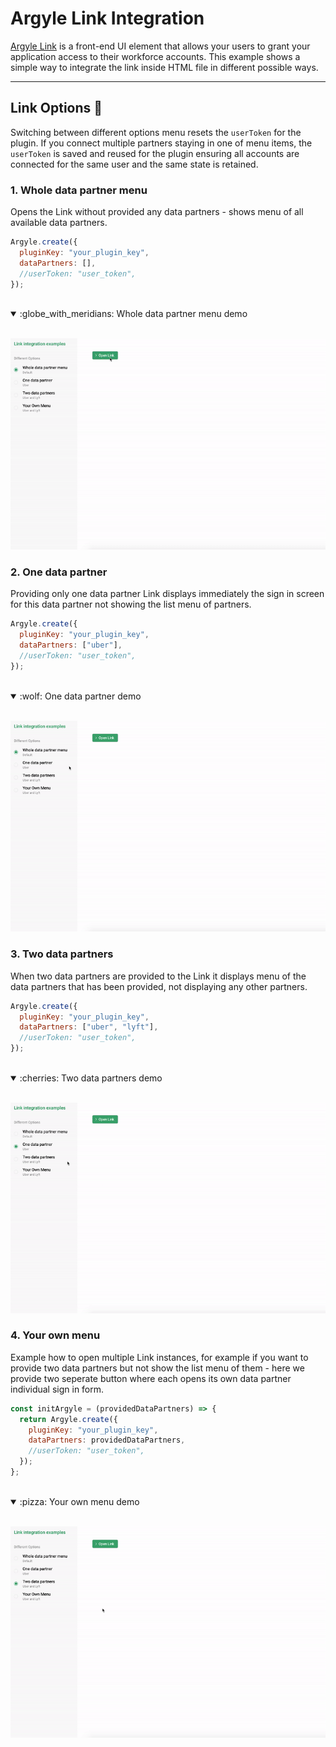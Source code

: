 # Argyle Link Integration

[Argyle Link](https://argyle.io/docs/argyle-link/overview) is a front-end UI element that allows your users to grant your application access to their workforce accounts. This example shows a simple way to integrate the link inside HTML file in different possible ways.

---

## Link Options :crystal_ball:

Switching between different options menu resets the `userToken` for the plugin. If you connect multiple partners staying in one of menu items, the `userToken` is saved and reused for the plugin ensuring all accounts are connected for the same user and the same state is retained.

### 1. Whole data partner menu

Opens the Link without provided any data partners - shows menu of all available data partners.

```js
Argyle.create({
  pluginKey: "your_plugin_key",
  dataPartners: [],
  //userToken: "user_token",
});
```

<br>

<details open><summary>:globe_with_meridians: Whole data partner menu demo </summary>
<br>
  <p align="center">
    <img src="./demo-gifs/whole-menu.gif" alt="Whole data partner menu gif">
  </p>
</details>

### 2. One data partner

Providing only one data partner Link displays immediately the sign in screen for this data partner not showing the list menu of partners.

```js
Argyle.create({
  pluginKey: "your_plugin_key",
  dataPartners: ["uber"],
  //userToken: "user_token",
});
```

<br>

<details open><summary>:wolf: One data partner demo</summary>
<br>
  <p align="center">
    <img src="./demo-gifs/one-partner.gif" alt="One data partner gif">
  </p>
</details>

### 3. Two data partners

When two data partners are provided to the Link it displays menu of the data partners that has been provided, not displaying any other partners.

```js
Argyle.create({
  pluginKey: "your_plugin_key",
  dataPartners: ["uber", "lyft"],
  //userToken: "user_token",
});
```

<br>

<details open><summary>:cherries: Two data partners demo</summary>
<br>
  <p align="center">
    <img src="./demo-gifs/two-partners.gif" alt="Two data partners gif">
  </p>
</details>

### 4. Your own menu

Example how to open multiple Link instances, for example if you want to provide two data partners but not show the list menu of them - here we provide two seperate button where each opens its own data partner individual sign in form.

```js
const initArgyle = (providedDataPartners) => {
  return Argyle.create({
    pluginKey: "your_plugin_key",
    dataPartners: providedDataPartners,
    //userToken: "user_token",
  });
};
```

<br>

<details open><summary>:pizza: Your own menu demo</summary>
<br>
  <p align="center">
    <img src="./demo-gifs/own-menu.gif" alt="Your own menu gif">
  </p>
</details>
